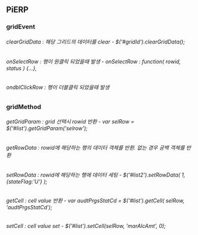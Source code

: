 ## PiERP

### gridEvent

###### clearGridData : 해당 그리드의 데이터를 clear - $('#gridId').clearGridData();

###### onSelectRow : 행이 원클릭 되었을때 발생 - onSelectRow : function( rowid, status ) {...},

###### ondblClickRow : 행이 더블클릭 되었을때 발생

### gridMethod

###### getGridParam : grid 선택시 rowid 반환 - var selRow = $('#list').getGridParam('selrow');

###### getRowData : rowid에 해당하는 행의 데이터 객체를 반환. 없는 경우 공백 객체를 반환

###### setRowData : rowid에 해당하는 행에 데이터 세팅 - $('#list2').setRowData( 1, {stateFlag:'U'} );

###### getCell : cell value 반환 - var audtPrgsStatCd = $('#list').getCell( selRow, 'audtPrgsStatCd');

###### setCell : cell value set - $('#list').setCell(selRow, 'marAlcAmt', 0);
